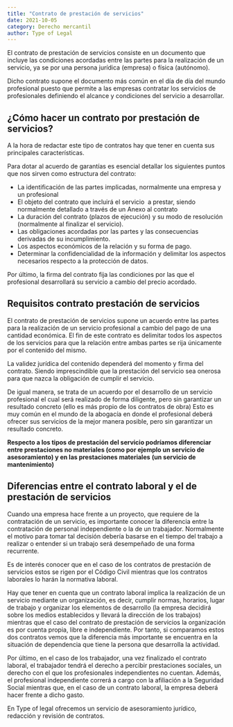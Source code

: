 ```yaml
---
title: "Contrato de prestación de servicios"
date: 2021-10-05
category: Derecho mercantil
author: Type of Legal
---
```


El contrato de prestación de servicios consiste en un documento que incluye las condiciones acordadas entre las partes para la realización de un servicio, ya se por una persona jurídica (empresa) o física (autónomo).

Dicho contrato supone el documento más común en el día de día del mundo profesional puesto que permite a las empresas contratar los servicios de profesionales definiendo el alcance y condiciones del servicio a desarrollar.

**¿Cómo hacer un contrato por prestación de servicios?**
--------------------------------------------------------

A la hora de redactar este tipo de contratos hay que tener en cuenta sus principales características.

Para dotar al acuerdo de garantías es esencial detallar los siguientes puntos que nos sirven como estructura del contrato:

*   La identificación de las partes implicadas, normalmente una empresa y un profesional
*   El objeto del contrato que incluirá el servicio  a prestar, siendo normalmente detallado a través de un Anexo al contrato
*   La duración del contrato (plazos de ejecución) y su modo de resolución (normalmente al finalizar el servicio).
*   Las obligaciones acordadas por las partes y las consecuencias derivadas de su incumplimiento.
*   Los aspectos económicos de la relación y su forma de pago.
*   Determinar la confidencialidad de la información y delimitar los aspectos necesarios respecto a la protección de datos.

Por último, la firma del contrato fija las condiciones por las que el profesional desarrollará su servicio a cambio del precio acordado.

**Requisitos contrato prestación de servicios**
-----------------------------------------------

El contrato de prestación de servicios supone un acuerdo entre las partes para la realización de un servicio profesional a cambio del pago de una cantidad económica. El fin de este contrato es delimitar todos los aspectos de los servicios para que la relación entre ambas partes se rija únicamente por el contenido del mismo.

La validez jurídica del contenido dependerá del momento y firma del contrato. Siendo imprescindible que la prestación del servicio sea onerosa para que nazca la obligación de cumplir el servicio.

De igual manera, se trata de un acuerdo por el desarrollo de un servicio profesional el cual será realizado de forma diligente, pero sin garantizar un resultado concreto (ello es más propio de los contratos de obra) Esto es muy común en el mundo de la abogacía en donde el profesional deberá ofrecer sus servicios de la mejor manera posible, pero sin garantizar un resultado concreto.

**Respecto a los tipos de prestación del servicio podríamos diferenciar entre prestaciones no materiales (como por ejemplo un servicio de asesoramiento) y en las prestaciones materiales** **(un servicio de mantenimiento)**

**Diferencias entre el contrato laboral y el de prestación de servicios**
-------------------------------------------------------------------------

Cuando una empresa hace frente a un proyecto, que requiere de la contratación de un servicio, es importante conocer la diferencia entre la contratación de personal independiente o la de un trabajador. Normalmente el motivo para tomar tal decisión debería basarse en el tiempo del trabajo a realizar o entender si un trabajo será desempeñado de una forma recurrente.

Es de interés conocer que en el caso de los contratos de prestación de servicios estos se rigen por el Código Civil mientras que los contratos laborales lo harán la normativa laboral.

Hay que tener en cuenta que un contrato laboral implica la realización de un servicio mediante un organización, es decir, cumplir normas, horarios, lugar de trabajo y organizar los elementos de desarrollo (la empresa decidirá sobre los medios establecidos y llevará la dirección de los trabajos) mientras que el caso del contrato de prestación de servicios la organización es por cuenta propia, libre e independiente. Por tanto, si comparamos estos dos contratos vemos que la diferencia más importante se encuentra en la situación de dependencia que tiene la persona que desarrolla la actividad.

Por último, en el caso de los trabajador, una vez finalizado el contrato laboral, el trabajador tendrá el derecho a percibir prestaciones sociales, un derecho con el que los profesionales independientes no cuentan. Además, el profesional independiente correrá a cargo con la afiliación a la Seguridad Social mientras que, en el caso de un contrato laboral, la empresa deberá hacer frente a dicho gasto.

En Type of legal ofrecemos un servicio de asesoramiento jurídico, redacción y revisión de contratos.
